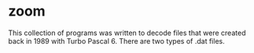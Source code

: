 # zoom

This collection of programs was written to decode files that
were created back in 1989 with Turbo Pascal 6.
There are two types of .dat files.

